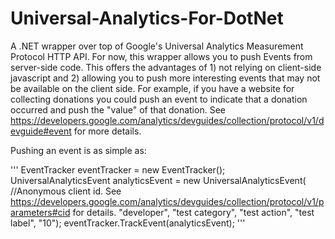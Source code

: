 Universal-Analytics-For-DotNet
==============================

A .NET wrapper over top of Google's Universal Analytics Measurement Protocol HTTP API. For now, this wrapper allows you to push Events from server-side code. This offers the advantages of 1) not relying on client-side javascript and 2) allowing you to push more interesting events that may not be available on the client side. For example, if you have a website for collecting donations you could push an event to indicate that a donation occurred and push the "value" of that donation. See https://developers.google.com/analytics/devguides/collection/protocol/v1/devguide#event for more details.

Pushing an event is as simple as:

'''
EventTracker eventTracker = new EventTracker();
UniversalAnalyticsEvent analyticsEvent = new UniversalAnalyticsEvent(
    //Anonymous client id. See https://developers.google.com/analytics/devguides/collection/protocol/v1/parameters#cid for details.
    "developer",
    "test category", 
    "test action", 
    "test label", 
    "10");
eventTracker.TrackEvent(analyticsEvent);
'''
